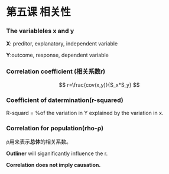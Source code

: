 # 第五课 相关性

### The variableles  x and y

**X**: preditor, explanatory, independent variable

**Y**:outcome, response, dependent variable



### Correlation coefficient (相关系数r)

$$
r=\frac{cov(x,y)}{S_x*S_y}
$$



### Coefficient of datermination(r-squared)

R-squard = %of the variation in Y explained by the variation in x.



### Correlation for population(rho-ρ)

ρ用来表示**总体**的相关系数。



**Outliner** will siganificantly influence the r.



**Correlation does not imply causation.**

